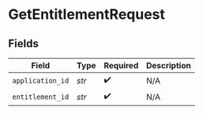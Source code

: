 # GetEntitlementRequest


## Fields

| Field              | Type               | Required           | Description        |
| ------------------ | ------------------ | ------------------ | ------------------ |
| `application_id`   | *str*              | :heavy_check_mark: | N/A                |
| `entitlement_id`   | *str*              | :heavy_check_mark: | N/A                |